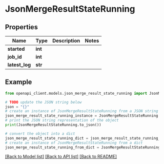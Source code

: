 # JsonMergeResultStateRunning


## Properties

Name | Type | Description | Notes
------------ | ------------- | ------------- | -------------
**started** | **int** |  | 
**job_id** | **int** |  | 
**latest_log** | **str** |  | 

## Example

```python
from openapi_client.models.json_merge_result_state_running import JsonMergeResultStateRunning

# TODO update the JSON string below
json = "{}"
# create an instance of JsonMergeResultStateRunning from a JSON string
json_merge_result_state_running_instance = JsonMergeResultStateRunning.from_json(json)
# print the JSON string representation of the object
print(JsonMergeResultStateRunning.to_json())

# convert the object into a dict
json_merge_result_state_running_dict = json_merge_result_state_running_instance.to_dict()
# create an instance of JsonMergeResultStateRunning from a dict
json_merge_result_state_running_from_dict = JsonMergeResultStateRunning.from_dict(json_merge_result_state_running_dict)
```
[[Back to Model list]](../README.md#documentation-for-models) [[Back to API list]](../README.md#documentation-for-api-endpoints) [[Back to README]](../README.md)


